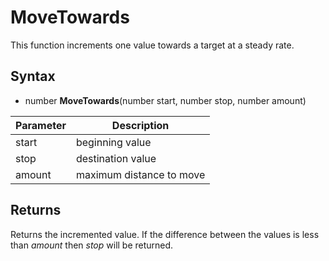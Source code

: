 # MoveTowards

This function increments one value towards a target at a steady rate.

## Syntax

- number **MoveTowards**(number start, number stop, number amount)

| Parameter | Description |
|---|---|
| start | beginning value |
| stop | destination value |
| amount | maximum distance to move |

## Returns

Returns the incremented value. If the difference between the values is less than *amount* then *stop* will be returned.
